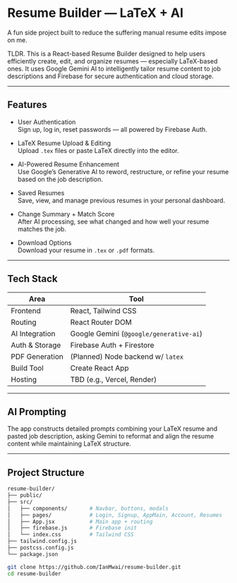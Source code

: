 # Resume Builder — LaTeX + AI

A fun side project built to reduce the suffering manual resume edits impose on me.

 TLDR. This is a React-based Resume Builder designed to help users efficiently create, edit, and organize resumes — especially LaTeX-based ones. It uses Google Gemini AI to intelligently tailor resume content to job descriptions and Firebase for secure authentication and cloud storage.

---

## Features

- User Authentication  
  Sign up, log in, reset passwords — all powered by Firebase Auth.

- LaTeX Resume Upload & Editing  
  Upload `.tex` files or paste LaTeX directly into the editor.

- AI-Powered Resume Enhancement  
  Use Google’s Generative AI to reword, restructure, or refine your resume based on the job description.

- Saved Resumes  
  Save, view, and manage previous resumes in your personal dashboard.

- Change Summary + Match Score  
  After AI processing, see what changed and how well your resume matches the job.

- Download Options  
  Download your resume in `.tex` or `.pdf` formats.

---

## Tech Stack

| Area            | Tool                          |
|-----------------|-------------------------------|
| Frontend        | React, Tailwind CSS           |
| Routing         | React Router DOM              |
| AI Integration  | Google Gemini (`@google/generative-ai`) |
| Auth & Storage  | Firebase Auth + Firestore     |
| PDF Generation  | (Planned) Node backend w/ `latex` |
| Build Tool      | Create React App              |
| Hosting         | TBD (e.g., Vercel, Render)    |

---

## AI Prompting

The app constructs detailed prompts combining your LaTeX resume and pasted job description, asking Gemini to reformat and align the resume content while maintaining LaTeX structure.

---

## Project Structure

```bash
resume-builder/
├── public/
├── src/
│   ├── components/       # Navbar, buttons, modals
│   ├── pages/            # Login, Signup, AppMain, Account, Resumes
│   ├── App.jsx           # Main app + routing
│   ├── firebase.js       # Firebase init
│   └── index.css         # Tailwind CSS
├── tailwind.config.js
├── postcss.config.js
└── package.json

git clone https://github.com/IanMwai/resume-builder.git
cd resume-builder
